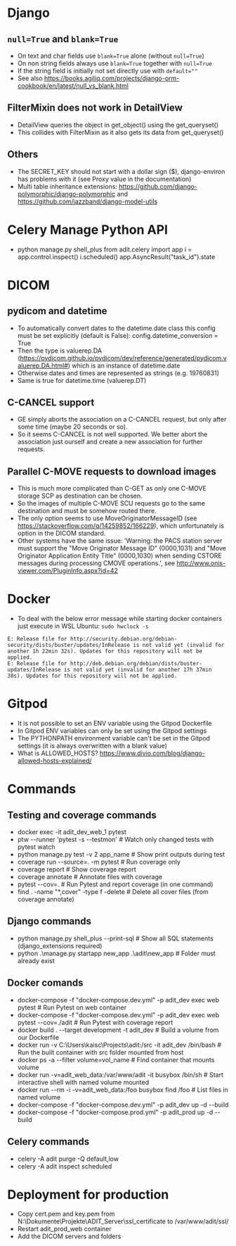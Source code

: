 # Django

## `null=True` and `blank=True`

- On text and char fields use `blank=True` alone (without `null=True`)
- On non string fields always use `blank=True` together with `null=True`
- If the string field is initially not set directly use with `default=""`
- See also https://books.agiliq.com/projects/django-orm-cookbook/en/latest/null_vs_blank.html

## FilterMixin does not work in DetailView

- DetailView queries the object in get_object() using the get_queryset()
- This collides with FilterMixin as it also gets its data from get_queryset()

## Others

- The SECRET_KEY should not start with a dollar sign (\$), django-environ has problems with it (see Proxy value in the documentation)
- Multi table inheritance extensions: https://github.com/django-polymorphic/django-polymorphic and https://github.com/jazzband/django-model-utils

# Celery Manage Python API

- python manage.py shell_plus
  from adit.celery import app
  i = app.control.inspect()
  i.scheduled()
  app.AsyncResult("task_id").state

# DICOM

## pydicom and datetime

- To automatically convert dates to the datetime.date class this config must be set explicitly (default is False): config.datetime_conversion = True
- Then the type is valuerep.DA (https://pydicom.github.io/pydicom/dev/reference/generated/pydicom.valuerep.DA.html#) which is an instance of datetime.date
- Otherwise dates and times are represented as strings (e.g. 19760831)
- Same is true for datetime.time (valuerep.DT)

## C-CANCEL support

- GE simply aborts the association on a C-CANCEL request, but only after some time (maybe 20 seconds or so).
- So it seems C-CANCEL is not well supported. We better abort the association just ourself and create a new association for further requests.

## Parallel C-MOVE requests to download images

- This is much more complicated than C-GET as only one C-MOVE storage SCP as destination can be chosen.
- So the images of multiple C-MOVE SCU requests go to the same destination and must be somehow routed there.
- The only option seems to use MoveOriginatorMessageID (see https://stackoverflow.com/q/14259852/166229), which unfortunately is option in the DICOM standard.
- Other systems have the same issue: 'Warning: the PACS station server must support the "Move Originator Message ID" (0000,1031) and "Move Originator Application Entity Title" (0000,1030) when sending CSTORE messages during processing CMOVE operations.', see http://www.onis-viewer.com/PluginInfo.aspx?id=42

# Docker

- To deal with the below error message while starting docker containers just execute in WSL Ubuntu: `sudo hwclock -s`

```
E: Release file for http://security.debian.org/debian-security/dists/buster/updates/InRelease is not valid yet (invalid for another 1h 22min 32s). Updates for this repository will not be applied.
E: Release file for http://deb.debian.org/debian/dists/buster-updates/InRelease is not valid yet (invalid for another 17h 37min 38s). Updates for this repository will not be applied.
```

# Gitpod

- It is not possible to set an ENV variable using the Gitpod Dockerfile
- In Gitpod ENV variables can only be set using the Gitpod settings
- The PYTHONPATH environment variable can't be set in the Gitpod settings (it is always overwritten with a blank value)
- What is ALLOWED_HOSTS? https://www.divio.com/blog/django-allowed-hosts-explained/

# Commands

## Testing and coverage commands

- docker exec -it adit_dev_web_1 pytest
- ptw --runner 'pytest -s --testmon' # Watch only changed tests with pytest watch
- python manage.py test -v 2 app_name # Show print outputs during test
- coverage run --source=. -m pytest # Run coverage only
- coverage report # Show coverage report
- coverage annotate # Annotate files with coverage
- pytest --cov=. # Run Pytest and report coverage (in one command)
- find . -name "\*,cover" -type f -delete # Delete all cover files (from coverage annotate)

## Django commands

- python manage.py shell_plus --print-sql # Show all SQL statements (django_extensions required)
- python .\manage.py startapp new_app .\adit\new_app # Folder must already exist

## Docker comands

- docker-compose -f "docker-compose.dev.yml" -p adit_dev exec web pytest # Run Pytest on web container
- docker-compose -f "docker-compose.dev.yml" -p adit_dev exec web pytest --cov=./adit # Run Pytest with coverage report
- docker build . --target development -t adit_dev # Build a volume from our Dockerfile
- docker run -v C:\Users\kaisc\Projects\adit:/src -it adit_dev /bin/bash # Run the built container with src folder mounted from host
- docker ps -a --filter volume=vol_name # Find container that mounts volume
- docker run -v=adit_web_data:/var/www/adit -it busybox /bin/sh # Start interactive shell with named volume mounted
- docker run --rm -i -v=adit_web_data:/foo busybox find /foo # List files in named volume
- docker-compose -f "docker-compose.dev.yml" -p adit_dev up -d --build
- docker-compose -f "docker-compose.prod.yml" -p adit_prod up -d --build

## Celery commands

- celery -A adit purge -Q default,low
- celery -A adit inspect scheduled

# Deployment for production

- Copy cert.pem and key.pem from N:\Dokumente\Projekte\ADIT_Server\ssl_certificate to /var/www/adit/ssl/
- Restart adit_prod_web container
- Add the DICOM servers and folders
